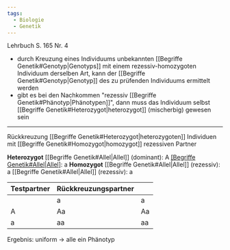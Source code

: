 ```yaml
---
tags:
  - Biologie
  - Genetik
---
```

Lehrbuch S. 165 Nr. 4
- durch Kreuzung eines Individuums unbekannten [[Begriffe Genetik#Genotyp|Genotyps]] mit einem rezessiv-homozygoten Individuum derselben Art, kann der [[Begriffe Genetik#Genotyp|Genotyp]] des zu prüfenden Individuums ermittelt werden
- gibt es bei den Nachkommen "rezessiv [[Begriffe Genetik#Phänotyp|Phänotypen]]", dann muss das Individuum selbst [[Begriffe Genetik#Heterozygot|heterozygot]] (mischerbig) gewesen sein

---
Rückkreuzung [[Begriffe Genetik#Heterozygot|heterozygoten]] Individuen mit [[Begriffe Genetik#Homozygot|homozygot]] rezessiven Partner

**Heterozygot**
[[Begriffe Genetik#Allel|Allel]] (dominant): A
[[Begriffe Genetik#Allel|Allel]](rezessiv): a
**Homozygot**
[[Begriffe Genetik#Allel|Allel]] (rezessiv): a
[[Begriffe Genetik#Allel|Allel]] (rezessiv): a

| Testpartner | Rückkreuzungspartner |     |
| ----------- | -------------------- | --- |
|             | a                    | a   |
| A           | Aa                   | Aa  |
| a           | aa                   | aa  |
Ergebnis: uniform -> alle ein Phänotyp